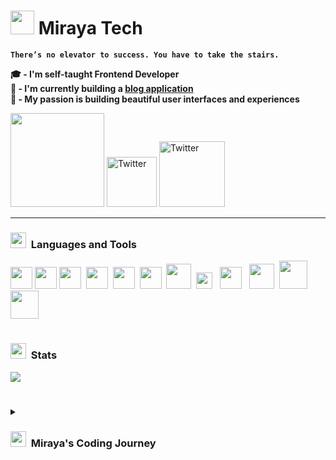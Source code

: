  
# <img src="https://emojipedia-us.s3.dualstack.us-west-1.amazonaws.com/thumbs/120/apple/325/woman-technologist-medium-skin-tone_1f469-1f3fd-200d-1f4bb.png" width="38px" />   Miraya Tech
  
  
**`There’s no elevator to success. You have to take the stairs.`**  

**🎓 - I'm self-taught Frontend Developer**  <br />
**📝 - I'm currently building a <a href="https://github.com/mirayatech/Boruto">blog application</a>** <br /> 
**💙 - My passion is building beautiful user interfaces and experiences** <br />
 
 <a href="https://mirayatech.vercel.app/" target="_blank"> <img
    src="https://img.shields.io/badge/Personal Protfolio-1976D2?style=for-the-badge& logoColor=white"
   width="150px"
  /></a> <a href="https://www.tiktok.com/@mirayatech"   target="_blank"><img
    alt="Twitter"
    src="https://img.shields.io/badge/TikTok-%23000000.svg?style=for-the-badge&logo=TikTok&logoColor=white"
   width="80px"
  /></a> <a href="https://www.instagram.com/mirayatech/" target="_blank"> <img
    alt="Twitter"
    src="https://img.shields.io/badge/Instagram-%23E4405F.svg?style=for-the-badge&logo=Instagram&logoColor=white"
   width="105px" /></a>

---

### <img src="https://emojipedia-us.s3.dualstack.us-west-1.amazonaws.com/thumbs/120/facebook/327/hammer-and-pick_2692-fe0f.png"  width="25px"/>&nbsp; Languages and Tools


<img src="https://cdn-icons-png.flaticon.com/512/1051/1051277.png" width="35px" /> <img src="https://cdn-icons-png.flaticon.com/512/732/732190.png" width="35px" /> <img src="https://cdn-icons-png.flaticon.com/512/5968/5968358.png" width="35px" />&nbsp; <img src="https://cdn-icons-png.flaticon.com/512/5968/5968292.png" width="35px" />&nbsp; <img src="https://cdn-icons-png.flaticon.com/512/5968/5968381.png" width="35px" />&nbsp; <img src="https://seeklogo.com/images/F/framer-motion-logo-DA1E33CAA1-seeklogo.com.png" width="35px" />&nbsp;  <img src="https://upload.wikimedia.org/wikipedia/commons/thumb/a/a7/React-icon.svg/2300px-React-icon.svg.png" width="40px" /> &nbsp;<img src="https://firebase.google.com/static/downloads/brand-guidelines/PNG/logo-logomark.png" width="26px" />&nbsp; &nbsp;<img src="https://git-scm.com/images/logos/downloads/Git-Icon-1788C.png" width="35px" />&nbsp; &nbsp;<img src="https://seeklogo.com/images/M/material-ui-logo-5BDCB9BA8F-seeklogo.com.png" width="40px"/>&nbsp; <img src="https://upload.wikimedia.org/wikipedia/commons/a/ad/Figma-1-logo.png" width="45px" /><img src="https://seeklogo.com/images/T/tailwind-css-logo-5AD4175897-seeklogo.com.png" width="45px" />

#

### <img src="https://emojipedia-us.s3.dualstack.us-west-1.amazonaws.com/thumbs/120/apple/325/bar-chart_1f4ca.png" width="25px"/>&nbsp; Stats
<img src="https://github-profile-summary-cards.vercel.app/api/cards/profile-details?username=mirayatech&theme=vue"/> 

 #
 
 <details>
 <summary><h3> <img src="https://emojipedia-us.s3.dualstack.us-west-1.amazonaws.com/thumbs/120/apple/325/rocket_1f680.png" width="25px"/>&nbsp; Miraya's Coding Journey</h3></summary>
 I’m Miraya, a 19 year old self-taught Frontend Developer. I found my passion in coding after discovering my brother doing it in 2020. 
I fell in love with the craft of being able to use my creativity to build stuff for the web. I'm really driven to learn and reach new heights in my software development career. It still fascinates me till today how software has enabled us human beings to do so many things. If I’m not doing anything coding related, I enjoy working out, reading, and drawing.







 

 
